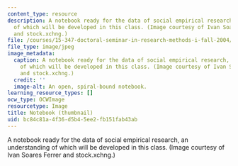 ```yaml
---
content_type: resource
description: A notebook ready for the data of social empirical research, an understanding
  of which will be developed in this class. (Image courtesy of Ivan Soares Ferrer
  and stock.xchng.)
file: /courses/15-347-doctoral-seminar-in-research-methods-i-fall-2004/bc84c81a4f36d5b45ee2fb151fab43ab_15-347f04-th.jpg
file_type: image/jpeg
image_metadata:
  caption: A notebook ready for the data of social empirical research, an understanding
    of which will be developed in this class. (Image courtesy of Ivan Soares Ferrer
    and stock.xchng.)
  credit: ''
  image-alt: An open, spiral-bound notebook.
learning_resource_types: []
ocw_type: OCWImage
resourcetype: Image
title: Notebook (thumbnail)
uid: bc84c81a-4f36-d5b4-5ee2-fb151fab43ab
---
```

A notebook ready for the data of social empirical research, an understanding of which will be developed in this class. (Image courtesy of Ivan Soares Ferrer and stock.xchng.)

